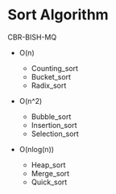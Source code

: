 Sort Algorithm
==============

CBR-BISH-MQ

- O(n)
  - Counting_sort
  - Bucket_sort
  - Radix_sort

- O(n^2)
  - Bubble_sort
  - Insertion_sort
  - Selection_sort

- O(nlog(n))
  - Heap_sort
  - Merge_sort
  - Quick_sort
